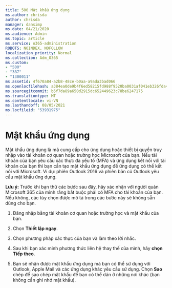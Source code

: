 ```yaml
---
title: 500 Mật khẩu ứng dụng
ms.author: chrisda
author: chrisda
manager: dansimp
ms.date: 04/21/2020
ms.audience: Admin
ms.topic: article
ms.service: o365-administration
ROBOTS: NOINDEX, NOFOLLOW
localization_priority: Normal
ms.collection: Adm_O365
ms.custom:
- "500"
- "387"
- "1300011"
ms.assetid: 4f670a84-a2b8-48ce-b0aa-a9ada3bad066
ms.openlocfilehash: a384ea0de9b4f6ed58215fd988f9520ba0031af041eb326fda467b80d28406ee
ms.sourcegitcommit: b5f7da89a650d2915dc652449623c78be6247175
ms.translationtype: MT
ms.contentlocale: vi-VN
ms.lasthandoff: 08/05/2021
ms.locfileid: "53931975"
---
```

# <a name="app-passwords"></a>Mật khẩu ứng dụng

Mật khẩu ứng dụng là mã cung cấp cho ứng dụng hoặc thiết bị quyền truy nhập vào tài khoản cơ quan hoặc trường học Microsoft của bạn. Nếu tài khoản của bạn yêu cầu xác thực đa yếu tố (MFA) và ứng dụng kết nối với tài khoản của bạn thì bạn cần tạo mật khẩu ứng dụng để ứng dụng có thể kết nối với Microsoft. Ví dụ: phiên Outlook 2016 và phiên bản cũ Outlook yêu cầu mật khẩu ứng dụng.

 **Lưu ý:** Trước khi bạn thử các bước sau đây, hãy xác nhận với người quản Microsoft 365 của mình rằng bắt buộc phải có MFA cho tài khoản của bạn. Nếu không, các tùy chọn được mô tả trong các bước này sẽ không sẵn dùng cho bạn.

1. Đăng nhập bằng tài khoản cơ quan hoặc trường học và mật khẩu của bạn.

2. Chọn **Thiết lập ngay**.

3. Chọn phương pháp xác thực của bạn và làm theo lời nhắc.

4. Sau khi bạn xác minh phương thức liên hệ thay thế của mình, hãy **chọn Tiếp theo**.

5. Bạn sẽ nhận được mật khẩu ứng dụng mà bạn có thể sử dụng với Outlook, Apple Mail và các ứng dụng khác yêu cầu sử dụng. Chọn **Sao** chép để sao chép mật khẩu để bạn có thể dán ở những nơi khác (bạn không cần ghi nhớ mật khẩu).

